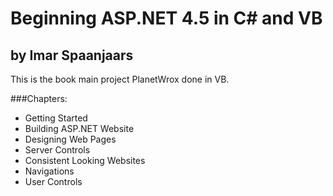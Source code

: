 ﻿# Beginning ASP.NET 4.5 in C# and VB
## by Imar Spaanjaars

This is the book main project PlanetWrox done in VB.

###Chapters:
- Getting Started
- Building ASP.NET Website
- Designing Web Pages
- Server Controls
- Consistent Looking Websites
- Navigations
- User Controls